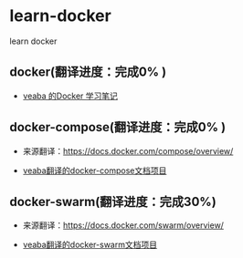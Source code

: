 # learn-docker
learn docker

## docker(翻译进度：完成0% )
- [veaba 的Docker 学习笔记](https://githuba.com/veaba/learn-docker)

## docker-compose(翻译进度：完成0% )
- 来源翻译：https://docs.docker.com/compose/overview/

- [veaba翻译的docker-compose文档项目](https://github.com/veaba/learn-docker-compose)

## docker-swarm(翻译进度：完成30%)
- 来源翻译：https://docs.docker.com/swarm/overview/

- [veaba翻译的docker-swarm文档项目](https://github.com/veaba/learn-docker-swarm)